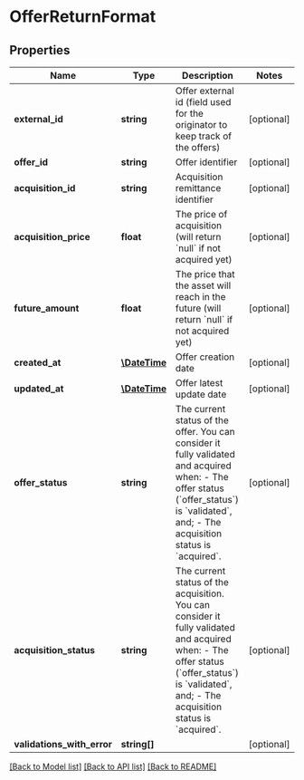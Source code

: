 # OfferReturnFormat

## Properties
Name | Type | Description | Notes
------------ | ------------- | ------------- | -------------
**external_id** | **string** | Offer external id (field used for the originator to keep track of the offers) | [optional] 
**offer_id** | **string** | Offer identifier | [optional] 
**acquisition_id** | **string** | Acquisition remittance identifier | [optional] 
**acquisition_price** | **float** | The price of acquisition (will return &#x60;null&#x60; if not acquired yet) | [optional] 
**future_amount** | **float** | The price that the asset will reach in the future (will return &#x60;null&#x60; if not acquired yet) | [optional] 
**created_at** | [**\DateTime**](\DateTime.md) | Offer creation date | [optional] 
**updated_at** | [**\DateTime**](\DateTime.md) | Offer latest update date | [optional] 
**offer_status** | **string** | The current status of the offer. You can consider it fully validated and acquired when:   - The offer status (&#x60;offer_status&#x60;) is &#x60;validated&#x60;, and;  - The acquisition status is &#x60;acquired&#x60;. | [optional] 
**acquisition_status** | **string** | The current status of the acquisition. You can consider it fully validated and acquired when:   - The offer status (&#x60;offer_status&#x60;) is &#x60;validated&#x60;, and;  - The acquisition status is &#x60;acquired&#x60;. | [optional] 
**validations_with_error** | **string[]** |  | [optional] 

[[Back to Model list]](../../README.md#documentation-for-models) [[Back to API list]](../../README.md#documentation-for-api-endpoints) [[Back to README]](../../README.md)

